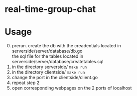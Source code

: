# real-time-group-chat

# Usage
0. prerun. create the db with the creadentials located in serverside/server/database/db.go
</br> the sql file for the tables located in serverside/server/database/createtables.sql
1. in the directory serverside/ 
```make run```
2. in the directory clientside/ 
```make run```
3. change the port in the clientside/client.go
4. repeat step 2
5. open corresponding webpages on the 2 ports of localhost
